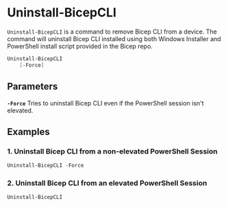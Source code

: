 # Uninstall-BicepCLI

`Uninstall-BicepCLI` is a command to remove Bicep CLI from a device. The command will uninstall Bicep CLI installed using both Windows Installer and PowerShell install script provided in the Bicep repo.

```powershell
Uninstall-BicepCLI
    [-Force]
```

## Parameters

**`-Force`**
Tries to uninstall Bicep CLI even if the PowerShell session isn't elevated.

## Examples

### 1. Uninstall Bicep CLI from a non-elevated PowerShell Session

```powershell
Uninstall-BicepCLI -Force
```

### 2. Uninstall Bicep CLI from an elevated PowerShell Session

```powershell
Uninstall-BicepCLI
```
